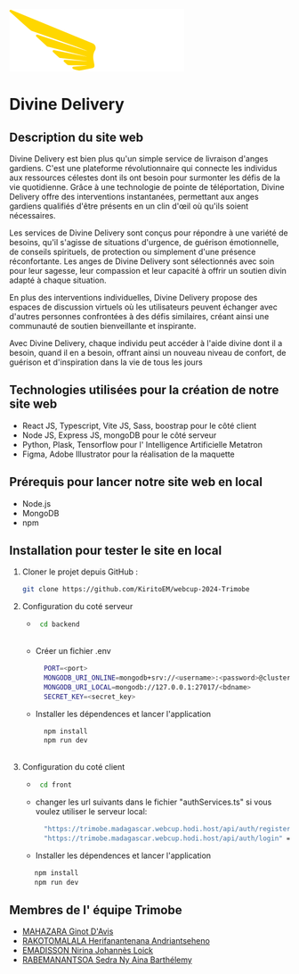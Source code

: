 ![Texte alternatif](front/public/logo.svg)
# Divine Delivery

## Description du site web
Divine Delivery est bien plus qu'un simple service de livraison d'anges gardiens. C'est une plateforme révolutionnaire qui connecte les individus aux ressources célestes dont ils ont besoin pour surmonter les défis de la vie quotidienne. Grâce à une technologie de pointe de téléportation, Divine Delivery offre des interventions instantanées, permettant aux anges gardiens qualifiés d'être présents en un clin d'œil où qu'ils soient nécessaires.

Les services de Divine Delivery sont conçus pour répondre à une variété de besoins, qu'il s'agisse de situations d'urgence, de guérison émotionnelle, de conseils spirituels, de protection ou simplement d'une présence réconfortante. Les anges de Divine Delivery sont sélectionnés avec soin pour leur sagesse, leur compassion et leur capacité à offrir un soutien divin adapté à chaque situation.

En plus des interventions individuelles, Divine Delivery propose des espaces de discussion virtuels où les utilisateurs peuvent échanger avec d'autres personnes confrontées à des défis similaires, créant ainsi une communauté de soutien bienveillante et inspirante.

Avec Divine Delivery, chaque individu peut accéder à l'aide divine dont il a besoin, quand il en a besoin, offrant ainsi un nouveau niveau de confort, de guérison et d'inspiration dans la vie de tous les jours

## Technologies utilisées pour la création de notre site web
- React JS, Typescript, Vite JS, Sass, boostrap pour le côté client
- Node JS, Express JS, mongoDB pour le côté serveur
- Python, Plask, Tensorflow pour l' Intelligence Artificielle Metatron
- Figma, Adobe Illustrator pour la réalisation de la maquette
  
## Prérequis pour lancer notre site web en local
- Node.js
- MongoDB
- npm 

## Installation pour tester le site en local

1. Cloner le projet depuis GitHub :

   ```bash
   git clone https://github.com/KiritoEM/webcup-2024-Trimobe


2. Configuration du coté serveur
     - ```bash
        cd backend
  
     - Créer un fichier .env
       ```bash
         PORT=<port>
         MONGODB_URI_ONLINE=mongodb+srv://<username>:<password>@cluster0.pjbqsve.mongodb.net/trimobe?retryWrites=true&w=majority&appName=Cluster0
         MONGODB_URI_LOCAL=mongodb://127.0.0.1:27017/<bdname>
         SECRET_KEY=<secret_key>
       ```
       
     - Installer les dépendences et lancer l'application
       ```bash
         npm install
         npm run dev
    
3. Configuration du coté client
     - ```bash
        cd front
       
     - changer les url suivants dans le fichier "authServices.ts" si vous voulez utiliser le serveur local:
       ```bash
         "https://trimobe.madagascar.webcup.hodi.host/api/auth/register" => "http://localhost:<port>/api/auth/register"
         "https://trimobe.madagascar.webcup.hodi.host/api/auth/login" => "http://localhost:<port>/api/auth/login"
       ```
       
     - Installer les dépendences et lancer l'application
      ```bash
         npm install
         npm run dev


## Membres de l' équipe Trimobe
- [MAHAZARA Ginot D'Avis](https://www.facebook.com/junnotdavis.mahazara) 
- [RAKOTOMALALA Herifanantenana Andriantseheno](https://www.facebook.com/herifanantenana.rakotomalala)  
- [EMADISSON Nirina Johannès Loick](https://www.facebook.com/profile.php?id=100087576726611) 
- [RABEMANANTSOA Sedra Ny Aina Barthélemy](https://www.facebook.com/leboss214)
